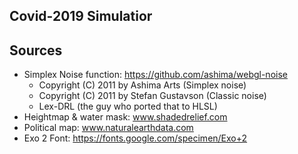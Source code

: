 Covid-2019 Simulatior
-----

## Sources
*	Simplex Noise function: https://github.com/ashima/webgl-noise
	* Copyright (C) 2011 by Ashima Arts (Simplex noise)
	* Copyright (C) 2011 by Stefan Gustavson (Classic noise)
	* Lex-DRL (the guy who ported that to HLSL)
* 	Heightmap & water mask: www.shadedrelief.com
*	Political map: www.naturalearthdata.com
*	Еxo 2 Font: https://fonts.google.com/specimen/Exo+2